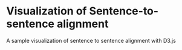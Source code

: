 # Visualization of Sentence-to-sentence alignment
A sample visualization of sentence to sentence alignment with D3.js
